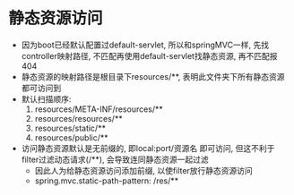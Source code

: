 # 静态资源访问

* 因为boot已经默认配置过default-servlet, 所以和springMVC一样, 先找controller映射路径, 不匹配再使用default-servlet找静态资源, 再不匹配报404
* 静态资源的映射路径是根目录下resources/\*\*, 表明此文件夹下所有静态资源都可访问到
* 默认扫描顺序:
    1. resources/META-INF/resources/\*\*
    2. resources/resources/\*\*
    3. resources/static/\*\*
    4. resources/public/\*\*
* 访问静态资源默认是无前缀的, 即local:port/资源名 即可访问, 但这不利于filter过滤动态请求(/\*\*), 会导致连同静态资源一起过滤
  * 因此人为给静态资源访问添加前缀, 以使filter放行静态资源访问
  * spring.mvc.static-path-pattern: /res/**
